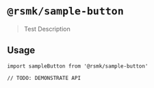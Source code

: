 # `@rsmk/sample-button`
>  Test Description 

## Usage

```
import sampleButton from '@rsmk/sample-button'

// TODO: DEMONSTRATE API
```
